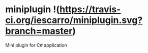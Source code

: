 miniplugin !(https://travis-ci.org/iescarro/miniplugin.svg?branch=master)
==========

Mini plugin for C# application

